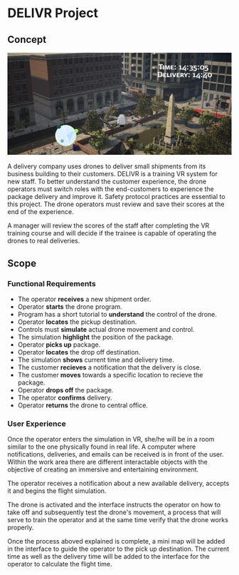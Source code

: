 # DELIVR Project
## Concept
<p align="center">
  <img src="Images/Prototype_DELIVR.png">
</p>
A delivery company uses drones to deliver small shipments from its business building to their customers. DELIVR is a training VR system for new staff. To better understand the customer experience, the drone operators must switch roles with the end-customers to experience the package delivery and improve it. Safety protocol practices are essential to this project. The drone operators must review and save their scores at the end of the experience. 

A manager will review the scores of the staff after completing the VR training course and will decide if the trainee is capable of operating the drones to real deliveries.

## Scope

### Functional Requirements

- The operator **receives** a new shipment order.
- Operator **starts** the drone program.
- Program has a short tutorial to **understand** the control of the drone.
- Operator **locates** the pickup destination.
- Controls must **simulate** actual drone movement and control.
- The simulation **highlight** the position of the package.
- Operator **picks up** package.
- Operator **locates** the drop off destination.
- The simulation **shows** current time and delivery time.
- The customer **recieves** a notification that the delivery is close.
- The customer **moves** towards a specific location to recieve the package.
- Operator **drops off** the package.
- The operator **confirms** delivery.
- Operator **returns** the drone to central office.

### User Experience

Once the operator enters the simulation in VR, she/he will be in a room similar to the one physically found in real life.  A computer where notifications, deliveries, and emails can be received is in front of the user. Within the work area there are different interactable objects with the objective of creating an immersive and entertaining environment.

The operator receives a notification about a new available delivery, accepts it and begins the flight simulation.

The drone is activated and the interface instructs the operator on how to take off and subsequently test the drone's movement, a process that will serve to train the operator and at the same time verify that the drone works properly.

Once the process aboved explained is complete, a mini map will be added in the interface to guide the operator to the pick up destination. The current time as well as the delivery time will be added to the interface for the operator to calculate the flight time.



